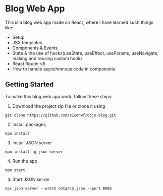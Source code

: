# Blog Web App

This is a blog web app made on React, where I have learned such things like:

- Setup
- JSX templates
- Components & Events
- State & the use of hooks(useState, useEffect, useParams, useNavigate, making and reusing custom hook)
- React Router v6
- How to handle asynchronous code in components

## Getting Started

To make this blog web app work, follow these steps:

1. Download the project zip file or clone it using

`git clone https://github.com/a1conwf/dojo-blog.git`

2. Install packages

`npm install`

3. Install JSON server

`npm install -g json-server`

4. Run the app

`npm start`

4. Start JSON server

`npx json-server --watch data/db.json --port 8000`
